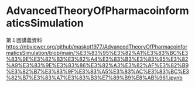 # AdvancedTheoryOfPharmacoinformaticsSimulation

第１回講義資料
https://nbviewer.org/github/maskot1977/AdvancedTheoryOfPharmacoinformaticsSimulation/blob/main/%E3%83%95%E3%82%A1%E3%83%BC%E3%83%9E%E3%82%B3%E3%82%A4%E3%83%B3%E3%83%95%E3%82%A9%E3%83%9E%E3%83%86%E3%82%A3%E3%82%AF%E3%82%B9%E3%82%B7%E3%83%9F%E3%83%A5%E3%83%AC%E3%83%BC%E3%82%B7%E3%83%A7%E3%83%B3%E7%89%B9%E8%AB%961.ipynb

